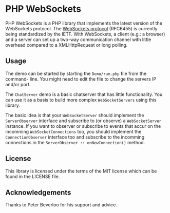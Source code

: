 PHP WebSockets
==============
PHP WebSockets is a PHP library that implements the latest version of
the WebSockets protocol. The [WebSockets protocol](http://www.rfc-editor.org/rfc/rfc6455.txt) (RFC6455) is currently being
standardized by the IETF. With WebSockets, a client (e.g.: a browser) and
a server can set up a two-way communication channel with little overhead
compared to a XMLHttpRequest or long polling.

Usage
-----
The demo can be started by starting the `Demo/run.php` file from the command-
line. You might need to edit the file to change the servers IP and/or port.

The `ChatServer` demo is a basic chatserver that has little functionality. You
can use it as a basis to build more complex `WebSocketServers` using this library.

The basic idea is that your `WebSocketServer` should implement the `ServerObserver`
interface and subscribe to (or observe) a `WebSocketServer` instance. If you want to
observer or subscribe to events that accur on the incomming `WebSocketConnections` too,
you should implement the `ConnectionObserver` interface too and subscribe to the
incomming connections in the `ServerObserver :: onNewConnection()` method.

License
-------
This library is licensed under the terms of the MIT license which
can be found in the LICENSE file.

Acknowledgements
----------------
Thanks to Peter Beverloo for his support and advice.